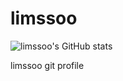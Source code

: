 # limssoo

![limssoo's GitHub stats](https://github-readme-stats.vercel.app/api?username=limssoo)

limssoo git profile